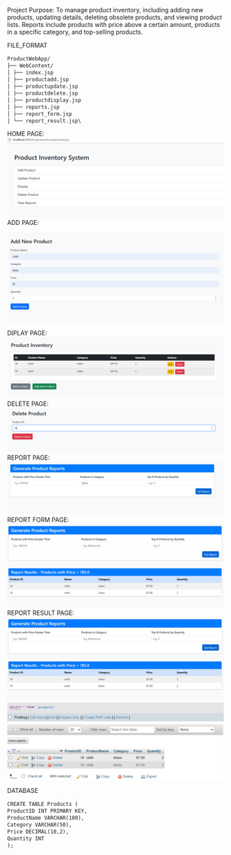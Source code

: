 Project Purpose:
To manage product inventory, including adding new products, updating details, deleting obsolete
products, and viewing product lists. Reports include products with price above a certain amount,
products in a specific category, and top-selling products.

FILE_FORMAT
```
ProductWebApp/
├── WebContent/
│ ├── index.jsp
│ ├── productadd.jsp
│ ├── productupdate.jsp
│ ├── productdelete.jsp
│ ├── productdisplay.jsp
│ ├── reports.jsp
│ ├── report_form.jsp
│ └── report_result.jsp\
```

HOME PAGE:
![image alt](Output/index.png.png)
ADD PAGE:

![image alt](Output/Productadd.png.png)

DIPLAY PAGE:
![image alt](Output/display.png.png)  
 DELETE PAGE:
![image alt](Output/delete.png.png)
REPORT PAGE:
![image alt](Output/report.jpg)
REPORT FORM PAGE:
![image alt](Output/report.png.png)
REPORT RESULT PAGE:
![image alt](Output/pricefilter.jpg)
![image alt](Output/Mysql.png)

 DATABASE
```
CREATE TABLE Products (
ProductID INT PRIMARY KEY,
ProductName VARCHAR(100),
Category VARCHAR(50),
Price DECIMAL(10,2),
Quantity INT
);
```
